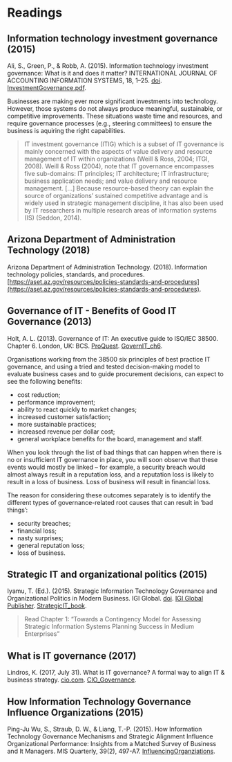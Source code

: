 # Readings

## Information technology investment governance (2015)

Ali, S., Green, P., & Robb, A. (2015). Information technology investment governance: What is it and does it matter? INTERNATIONAL JOURNAL OF ACCOUNTING INFORMATION SYSTEMS, 18, 1–25. [doi](https://doi.org/10.1016/j.accinf.2015.04.002). [InvestmentGovernance.pdf](InvestmentGovernance.pdf).

Businesses are making ever more significant investments into technology.  However, those systems do not always produce meaningful, sustainable, or competitive improvements.  These situations waste time and resources, and require governance processes (e.g., steering committees) to ensure the business is aquiring the right capabilities.

> IT investment governance (ITIG) which is a subset of IT governance is mainly concerned with the aspects of value delivery and resource management of IT within organizations (Weill & Ross, 2004; ITGI, 2008). Weill & Ross (2004), note that IT governance encompasses five sub-domains: IT principles; IT architecture; IT infrastructure; business application needs; and value delivery and resource management. [...] Because resource-based theory can explain the source of organizations’ sustained competitive advantage and is widely used in strategic management discipline, it has also been used by IT researchers in multiple research areas of information systems (IS) (Seddon, 2014).

## Arizona Department of Administration Technology (2018)

Arizona Department of Administration Technology. (2018). Information technology policies, standards, and procedures. [https://aset.az.gov/resources/policies-standards-and-procedures](https://aset.az.gov/resources/policies-standards-and-procedures).

## Governance of IT - Benefits of Good IT Governance (2013)

Holt, A. L. (2013). Governance of IT: An executive guide to ISO/IEC 38500. Chapter 6. London, UK: BCS. [ProQuest](https://ebookcentral.proquest.com/lib/ncent-ebooks/detail.action?docID=1213991). [GovernIT_ch6](GovernIT_ch6.pdf).

Organisations working from the 38500 six principles of best practice IT governance, and
using a tried and tested decision-making model to evaluate business cases and to guide
procurement decisions, can expect to see the following benefits:

- cost reduction;
- performance improvement;
- ability to react quickly to market changes;
- increased customer satisfaction;
- more sustainable practices;
- increased revenue per dollar cost;
- general workplace benefits for the board, management and staff.

When you look through the list of bad things that can happen when there is no or
insufficient IT governance in place, you will soon observe that these events would mostly
be linked – for example, a security breach would almost always result in a reputation
loss, and a reputation loss is likely to result in a loss of business. Loss of business will
result in financial loss.

The reason for considering these outcomes separately is to identify the different types
of governance-related root causes that can result in ‘bad things’:

- security breaches;
- financial loss;
- nasty surprises;
- general reputation loss;
- loss of business.

## Strategic IT and organizational politics (2015)

Iyamu, T. (Ed.). (2015). Strategic Information Technology Governance and Organizational Politics in Modern Business. IGI Global. [doi](https://doi.org/10.4018/978-1-4666-8524-6). [IGI Global Publisher](https://www-igi-global-com.proxy1.ncu.edu/gateway/book/124236). [StrategicIT_book](StrategicIT_book.pdf).

> Read Chapter 1: “Towards a Contingency Model for Assessing Strategic Information Systems Planning Success in Medium Enterprises”

## What is IT governance (2017)

Lindros, K. (2017, July 31). What is IT governance? A formal way to align IT & business strategy. [cio.com](https://www.cio.com/article/2438931/governanceit-governance-definition-and-solutions.html). [CIO_Governance](CIO_Governance.pdf).

## How Information Technology Governance Influence Organizations (2015)

Ping-Ju Wu, S., Straub, D. W., & Liang, T.-P. (2015). How Information Technology Governance Mechanisms and Strategic Alignment Influence Organizational Performance: Insights from a Matched Survey of Business and It Managers. MIS Quarterly, 39(2), 497-A7. [InfluencingOrganziations](InfluencingOrganziations.pdf).
